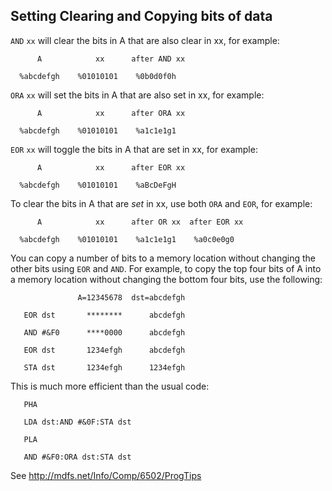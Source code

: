 ## Setting Clearing and Copying bits of data

`AND` `xx` will clear the bits in A that are also clear in xx, for example: <tt>

`      A            xx      after AND xx`
`  %abcdefgh    %01010101    %0b0d0f0h`

</tt>

`ORA` `xx` will set the bits in A that are also set in xx, for example: <tt>

`      A            xx      after ORA xx`
`  %abcdefgh    %01010101    %a1c1e1g1`

</tt>

`EOR` `xx` will toggle the bits in A that are set in xx, for example: <tt>

`      A            xx      after EOR xx`
`  %abcdefgh    %01010101    %aBcDeFgH`

</tt>

To clear the bits in A that are *set* in xx, use both `ORA` and `EOR`, for example: <tt>

`      A            xx      after OR xx  after EOR xx`
`  %abcdefgh    %01010101    %a1c1e1g1    %a0c0e0g0`

</tt>

You can copy a number of bits to a memory location without changing the other bits using `EOR` and `AND`. For example, to copy the top four bits of A into a memory location without changing the bottom four bits, use the following: <tt>

`               A=12345678  dst=abcdefgh`
`   EOR dst       ********      abcdefgh`
`   AND #&F0      ****0000      abcdefgh`
`   EOR dst       1234efgh      abcdefgh`
`   STA dst       1234efgh      1234efgh`

</tt>

This is much more efficient than the usual code: <tt>

`   PHA`
`   LDA dst:AND #&0F:STA dst`
`   PLA`
`   AND #&F0:ORA dst:STA dst`

</tt>

See <http://mdfs.net/Info/Comp/6502/ProgTips>
